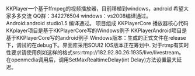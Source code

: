 KKPlayer一个基于ffmpeg的视频播放器，目前移植到windows，android
希望大家多多交流 QQ群：342276504
windows：vs2008编译通过。
Android:android studio1.5 编译通过。
项目组成 
         KKPlayerCore  播放器核心代码
		 KKplayer项目是基于KKPlayerCore写的Windows例子
		 KKPlayerAndroid项目是基于KKPlayerCore写的android例子
         Windows版本：生成的正式文件在release下，调试的在debug下。界面库采用SOUI2
		 IOS版本正在筹划中.
		 对于rtmp有实时性要求请使用例如这样的格式srs:rtmp://182.92.80.26:1935/live/livestream。
		 在openmedia调用后，调用SetMaxRealtimeDelay(int Delay)方法设置最大延迟。
